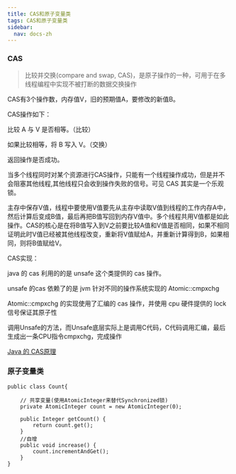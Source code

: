 ```yaml
---
title: CAS和原子变量类
tags: CAS和原子变量类
sidebar:
  nav: docs-zh
---
```


### CAS

> 比较并交换(compare and swap, CAS)，是原子操作的一种，可用于在多线程编程中实现不被打断的数据交换操作

CAS有3个操作数，内存值V，旧的预期值A，要修改的新值B。

CAS操作如下：

比较 A 与 V 是否相等。（比较）

如果比较相等，将 B 写入 V。（交换）

返回操作是否成功。

当多个线程同时对某个资源进行CAS操作，只能有一个线程操作成功，但是并不会阻塞其他线程,其他线程只会收到操作失败的信号。可见 CAS 其实是一个乐观锁。

主存中保存V值，线程中要使用V值要先从主存中读取V值到线程的工作内存A中，然后计算后变成B值，最后再把B值写回到内存V值中。多个线程共用V值都是如此操作。CAS的核心是在将B值写入到V之前要比较A值和V值是否相同，如果不相同证明此时V值已经被其他线程改变，重新将V值赋给A，并重新计算得到B，如果相同，则将B值赋给V。

CAS实现：

java 的 cas 利用的的是 unsafe 这个类提供的 cas 操作。

unsafe 的cas 依赖了的是 jvm 针对不同的操作系统实现的 Atomic::cmpxchg

Atomic::cmpxchg 的实现使用了汇编的 cas 操作，并使用 cpu 硬件提供的 lock信号保证其原子性

调用Unsafe的方法，而Unsafe底层实际上是调用C代码，C代码调用汇编，最后生成出一条CPU指令cmpxchg，完成操作

[Java 的 CAS原理](https://cloud.tencent.com/developer/article/1462258)

### 原子变量类

```
public class Count{

    // 共享变量(使用AtomicInteger来替代Synchronized锁)
    private AtomicInteger count = new AtomicInteger(0);

    public Integer getCount() {
        return count.get();
    }
    //自增
    public void increase() {
        count.incrementAndGet();
    }
}
```
